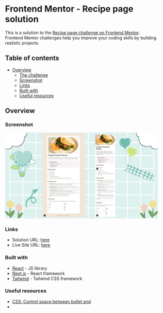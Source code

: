 # Frontend Mentor - Recipe page solution

This is a solution to the [Recipe page challenge on Frontend Mentor](https://www.frontendmentor.io/challenges/recipe-page-KiTsR8QQKm). Frontend Mentor challenges help you improve your coding skills by building realistic projects. 

## Table of contents

- [Overview](#overview)
  - [The challenge](#the-challenge)
  - [Screenshot](#screenshot)
  - [Links](#links)
  - [Built with](#built-with)
  - [Useful resources](#useful-resources)

## Overview

### Screenshot

![Screenshot](./assets/screenshot/recipePage.jpg)

### Links

- Solution URL: [here](https://your-solution-url.com)
- Live Site URL: [here](https://your-live-site-url.com)

### Built with

- [React](https://reactjs.org/) - JS library
- [Next.js](https://nextjs.org/) - React framework
- [Tailwind](https://tailwindcss.com/) - Tailwind CSS framework

### Useful resources

- [CSS: Control space between bullet and <li>](https://stackoverflow.com/questions/4373046/css-control-space-between-bullet-and-li) 